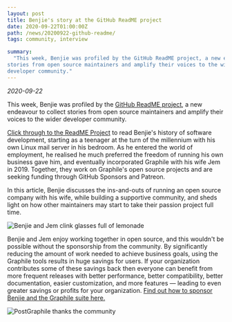 ```yaml
---
layout: post
title: Benjie's story at the GitHub ReadME project
date: 2020-09-22T01:00:00Z
path: /news/20200922-github-readme/
tags: community, interview

summary:
  "This week, Benjie was profiled by the GitHub ReadME project, a new endeavour to collect
stories from open source maintainers and amplify their voices to the wider
developer community."
---
```


_2020-09-22_

This week, Benjie was profiled by the
[GitHub ReadME project](https://github.com/readme), a new endeavour to collect
stories from open source maintainers and amplify their voices to the wider
developer community.

[Click through to the ReadME Project](https://github.com/readme/stories/benjie-gillam)
to read Benjie's history of software development, starting as a teenager at the
turn of the millennium with his own Linux mail server in his bedroom. As he
entered the world of employment, he realised he much preferred the freedom of
running his own business gave him, and eventually incorporated Graphile with his
wife Jem in 2019. Together, they work on Graphile's open source projects and are
seeking funding through GitHub Sponsors and Patreon.

In this article, Benjie discusses the ins-and-outs of running an open source
company with his wife, while building a supportive community, and sheds light on
how other maintainers may start to take their passion project full time.

<div class="flex flex-wrap justify-around">
<img alt="Benjie and Jem clink glasses full of lemonade" src="/images/news/jem-and-benjie.jpg" style="max-height: 500px" />
</div>

Benjie and Jem enjoy working together in open source, and this wouldn't be
possible without the sponsorship from the community. By significantly reducing
the amount of work needed to achieve business goals, using the Graphile tools
results in huge savings for users. If your organization contributes some of
these savings back then everyone can benefit from more frequent releases with
better performance, better compatibility, better documentation, easier
customization, and more features — leading to even greater savings or profits
for your organization.
[Find out how to sponsor Benjie and the Graphile suite here.](/sponsor/)

<div class="flex flex-wrap justify-around">
<img alt="PostGraphile thanks the community" src="/images/thanks.png" />
</div>
